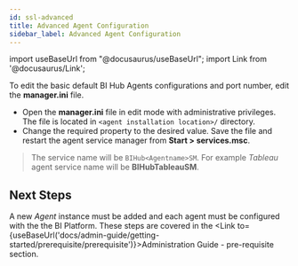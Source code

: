 ```yaml
---
id: ssl-advanced
title: Advanced Agent Configuration
sidebar_label: Advanced Agent Configuration
---
```


import useBaseUrl from "@docusaurus/useBaseUrl";
import Link from '@docusaurus/Link';

To edit the basic default BI Hub Agents configurations and port number, edit the **manager.ini** file.

- Open the **manager.ini** file in edit mode with administrative privileges. The file is located in `<agent installation location>/` directory.
- Change the required property to the desired value. Save the file and restart the agent service manager from **Start > services.msc**.
> The service name will be `BIHub<Agentname>SM`. For example *Tableau* agent service name will be **BIHubTableauSM**.

## Next Steps

A new *Agent* instance must be added and each agent must be configured with the the BI Platform. These steps are covered in the <Link to={useBaseUrl('docs/admin-guide/getting-started/prerequisite/prerequisite')}>Administration Guide - pre-requisite</Link> section.

